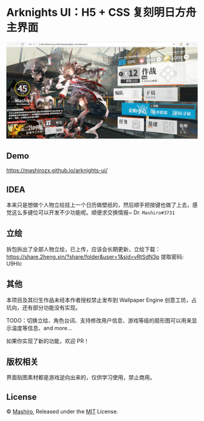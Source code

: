 # Arknights UI：H5 + CSS 复刻明日方舟主界面
![screenshot](screenshot.png)

## Demo
<https://mashirozx.github.io/arknights-ui/>

## IDEA
本来只是想做个人物立绘挂上一个日历做壁纸的，然后顺手把按键也做了上去，感觉这么多键位可以开发不少功能呢。顺便求交换情报~ Dr. `Mashiro#3731`

## 立绘
拆包拆出了全部人物立绘，已上传，应该会长期更新，立绘下载：<https://share.2heng.xin/?share/folder&user=1&sid=vRtSdN3p> 提取密码: U9HIc

## 其他
本项目及其衍生作品未经本作者授权禁止发布到 Wallpaper Engine 创意工坊，占坑向，还有部分功能没有实现。

TODO：切换立绘、角色台词、支持修改用户信息、游戏等级的扇形图可以用来显示温度等信息、and more...

如果你实现了新的功能，欢迎 PR！

## 版权相关
界面贴图素材都是游戏逆向出来的，仅供学习使用，禁止商用。

## License
© [Mashiro](https://github.com/mashirozx/), Released under the [MIT](https://github.com/mashirozx/arknights-ui/blob/master/LICENSE) License.
